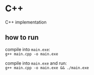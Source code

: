 # C++

C++ implementation  

## how to run

compile into `main.exe`:  
`g++ main.cpp -o main.exe`

compile into `main.exe` and run:  
`g++ main.cpp -o main.exe && ./main.exe`
